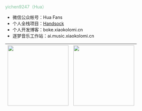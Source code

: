 <span style="color: #7dc09a">yichen9247（Hua）</span>

- 微信公众帐号：Hua Fans
- 个人全栈项目：<a href="https://github.com/yichen9247/HandSock" target="_blank">Handsock</a>
- 个人开发博客：boke.xiaokolomi.cn
- 逐梦音乐工作站：ai.music.xiaokolomi.cn

| <a href="https://github.com/yichen9247"> <img height="195" src="https://github-readme-stats.vercel.app/api?username=yichen9247&show_icons=true&theme=transparent&title_color=65b587&icon_color=7dc09a&border_color=7dc09a&hide_border=true" /> </a>  | <a href="https://github.com/yichen9247"> <img height="195" align="center" src="https://github-readme-stats.vercel.app/api/top-langs/?username=yichen9247&layout=compact&theme=default&hide_border=true" /> </a> |
| ------------- | ------------- |
